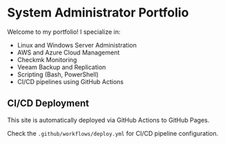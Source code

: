# System Administrator Portfolio

Welcome to my portfolio! I specialize in:
- Linux and Windows Server Administration
- AWS and Azure Cloud Management
- Checkmk Monitoring
- Veeam Backup and Replication
- Scripting (Bash, PowerShell)
- CI/CD pipelines using GitHub Actions

## CI/CD Deployment
This site is automatically deployed via GitHub Actions to GitHub Pages.

Check the `.github/workflows/deploy.yml` for CI/CD pipeline configuration.
